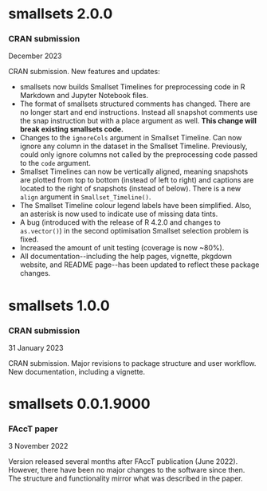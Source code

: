# smallsets 2.0.0
### CRAN submission

December 2023

CRAN submission. New features and updates:

* smallsets now builds Smallset Timelines for preprocessing code in R Markdown and Jupyter Notebook files.
* The format of smallsets structured comments has changed. There are no longer start and end instructions. Instead all snapshot comments use the snap instruction but with a place argument as well. **This change will break existing smallsets code.**
* Changes to the `ignoreCols` argument in Smallset Timeline. Can now ignore any column in the dataset in the Smallset Timeline. Previously, could only ignore columns not called by the preprocessing code passed to the `code` argument.
* Smallset Timelines can now be vertically aligned, meaning snapshots are plotted from top to bottom (instead of left to right) and captions are located to the right of snapshots (instead of below). There is a new `align` argument in `Smallset_Timeline()`.
* The Smallset Timeline colour legend labels have been simplified. Also, an asterisk is now used to indicate use of missing data tints.
* A bug (introduced with the release of R 4.2.0 and changes to `as.vector()`) in the second optimisation Smallset selection problem is fixed.
* Increased the amount of unit testing (coverage is now ~80%).
* All documentation--including the help pages, vignette, pkgdown website, and README page--has been updated to reflect these package changes.

# smallsets 1.0.0
### CRAN submission

31 January 2023

CRAN submission. Major revisions to package structure and user workflow. New documentation, including a vignette.

# smallsets 0.0.1.9000
### FAccT paper

3 November 2022

Version released several months after FAccT publication (June 2022). However, there have been no major changes to the software since then. The structure and functionality mirror what was described in the paper.
